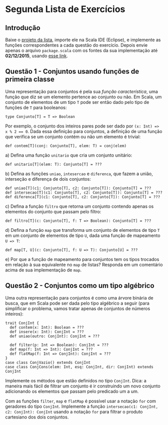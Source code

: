 Segunda Lista de Exercícios
===========================

Introdução
----------

Baixe o [projeto da lista](lista2.zip), importe ele na Scala IDE (Eclipse), e implemente as funções
correspondentes a cada questão do exercício. Depois envie
apenas o arquivo `package.scala` com os fontes da sua implementação até **02/12/2015**,
usando [esse link](https://www.dropbox.com/request/tTURRVoQuiRxvW4vKYtQ).

Questão 1 - Conjuntos usando funções de primeira classe
-------------------------------------------------------

Uma representação para conjuntos é pela sua *função característica*, uma função
que diz se um elemento pertence ao conjunto ou não. Em Scala, um conjunto de
elementos de um tipo `T` pode ser então dado pelo tipo de funções de `T` para
booleanos:

    type Conjunto[T] = T => Boolean

Por exemplo, o conjunto dos inteiros pares pode ser dado por `(x: Int) => x % 2 == 0`.
Dada essa definição para conjuntos, a definição de uma função que verifica se um
conjunto contém ou não um elemento é trivial:

    def contem[T](conj: Conjunto[T], elem: T) = conj(elem)

a) Defina uma função `unitario` que cria um conjunto unitário:

    def unitario[T](elem: T): Conjunto[T] = ???
    
b) Defina as funções `uniao`, `intesercao` e `diferenca`, que fazem a união,
interseção e diferença de dois conjuntos:

    def uniao[T](c1: Conjunto[T], c2: Conjunto[T]): Conjunto[T] = ??? 	
    def intersecao[T](c1: Conjunto[T], c2: Conjunto[T]): Conjunto[T] = ??? 	
    def diferenca[T](c1: Conjunto[T], c2: Conjunto[T]): Conjunto[T] = ??? 
    
c) Defina a função `filtro` que retorna um conjunto contendo apenas os elementos do
conjunto que passam pelo filtro:

    def filtro[T](c: Conjunto[T], f: T => Boolean): Conjunto[T] = ???	
    
d) Defina a função `map` que transforma um conjunto de elementos de tipo `T` em um
conjunto de elementos de tipo `U`, dada uma função de mapeamento `U => T`:

    def map[T, U](c: Conjunto[T], f: U => T): Conjunto[U] = ???	
    
e) Por que a função de mapeamento para conjuntos tem os tipos trocados em relação à sua
equivalente no `map` de listas? Responda em um comentário acima de sua implementação de `map`.
	
Questão 2 - Conjuntos como um tipo algébrico
--------------------------------------------

Uma outra representação para conjuntos é como uma árvore binária de busca, que em
Scala pode ser dada pelo tipo algébrico a seguir (para simplificar o problema,
vamos tratar apenas de conjuntos de números inteiros):

    trait ConjInt {
      def contem(x: Int): Boolean = ???
      def insere(x: Int): ConjInt = ???
      def uniao(outro: ConjInt): ConjInt = ???

      def filter(p: Int => Boolean): ConjInt = ???
      def map(f: Int => Int): ConjInt = ???
      def flatMap(f: Int => ConjInt): ConjInt = ???
    }
    case class ConjVazio() extends ConjInt
    case class ConjCons(elem: Int, esq: ConjInt, dir: ConjInt) extends ConjInt

Implemente os métodos que estão definidos no tipo `ConjInt`. Dica: a maneira mais
fácil de filtrar um conjunto é ir construindo um novo conjunto adicionando os elementos
que passam pelo predicado um a um.

Com as funções `filter`, `map` e `flatMap` é possível usar a notação `for` com geradores
do tipo `ConjInt`. Implemente a função `intersecao(c1: ConjInt, c2: ConjInt): ConjInt`
usando a notação `for` para filtrar o produto cartesiano dos dois conjuntos. 
	
